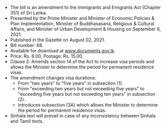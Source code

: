 - The bill is an amendment to the Immigrants and Emigrants Act (Chapter 351) of Sri Lanka.
- Presented by the Prime Minister and Minister of Economic Policies & Plan Implementation, Minister of Buddhasasana, Religious & Cultural Affairs, and Minister of Urban Development & Housing on September 6, 2021.
- Published in the Gazette on August 02, 2021.
- Bill number: 68.
- Available for download at www.documents.gov.lk.
- Price: Rs. 6.00, Postage: Rs. 15.00.
- Clause 2: Amends section 14 of the Act to increase visa periods and allows the Minister to determine the period for permanent residence visas.
- The amendment changes visa durations:
  - From "two years" to "five years" in subsection (1).
  - From "exceeding two years but not exceeding five years" to "exceeding five years but not exceeding ten years" in subsection (2).
  - Introduces subsection (3A) which allows the Minister to determine the period for permanent residence visas.
- Sinhala text will prevail in case of any inconsistency between Sinhala and Tamil texts.
